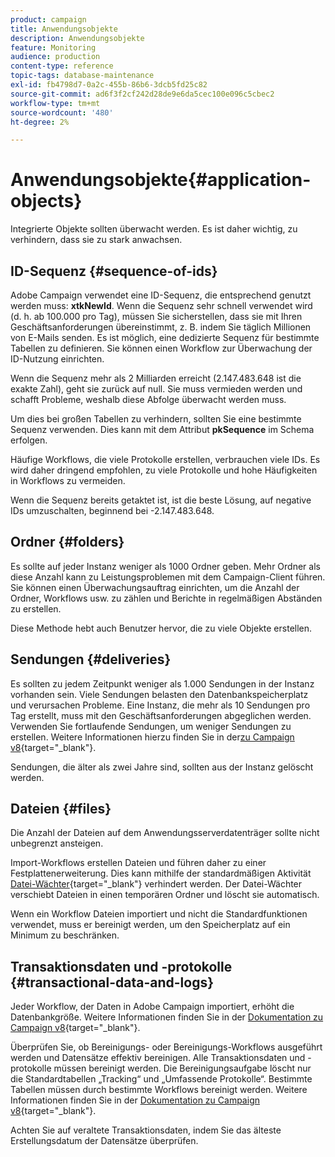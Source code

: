 ```yaml
---
product: campaign
title: Anwendungsobjekte
description: Anwendungsobjekte
feature: Monitoring
audience: production
content-type: reference
topic-tags: database-maintenance
exl-id: fb4798d7-0a2c-455b-86b6-3dcb5fd25c82
source-git-commit: ad6f3f2cf242d28de9e6da5cec100e096c5cbec2
workflow-type: tm+mt
source-wordcount: '480'
ht-degree: 2%

---
```


# Anwendungsobjekte{#application-objects}



Integrierte Objekte sollten überwacht werden. Es ist daher wichtig, zu verhindern, dass sie zu stark anwachsen.

## ID-Sequenz {#sequence-of-ids}

Adobe Campaign verwendet eine ID-Sequenz, die entsprechend genutzt werden muss: **xtkNewId**. Wenn die Sequenz sehr schnell verwendet wird (d. h. ab 100.000 pro Tag), müssen Sie sicherstellen, dass sie mit Ihren Geschäftsanforderungen übereinstimmt, z. B. indem Sie täglich Millionen von E-Mails senden. Es ist möglich, eine dedizierte Sequenz für bestimmte Tabellen zu definieren. Sie können einen Workflow zur Überwachung der ID-Nutzung einrichten.

Wenn die Sequenz mehr als 2 Milliarden erreicht (2.147.483.648 ist die exakte Zahl), geht sie zurück auf null. Sie muss vermieden werden und schafft Probleme, weshalb diese Abfolge überwacht werden muss.

Um dies bei großen Tabellen zu verhindern, sollten Sie eine bestimmte Sequenz verwenden. Dies kann mit dem Attribut **pkSequence** im Schema erfolgen.

Häufige Workflows, die viele Protokolle erstellen, verbrauchen viele IDs. Es wird daher dringend empfohlen, zu viele Protokolle und hohe Häufigkeiten in Workflows zu vermeiden.

Wenn die Sequenz bereits getaktet ist, ist die beste Lösung, auf negative IDs umzuschalten, beginnend bei -2.147.483.648.

## Ordner {#folders}

Es sollte auf jeder Instanz weniger als 1000 Ordner geben. Mehr Ordner als diese Anzahl kann zu Leistungsproblemen mit dem Campaign-Client führen. Sie können einen Überwachungsauftrag einrichten, um die Anzahl der Ordner, Workflows usw. zu zählen und Berichte in regelmäßigen Abständen zu erstellen.

Diese Methode hebt auch Benutzer hervor, die zu viele Objekte erstellen.

## Sendungen {#deliveries}

Es sollten zu jedem Zeitpunkt weniger als 1.000 Sendungen in der Instanz vorhanden sein. Viele Sendungen belasten den Datenbankspeicherplatz und verursachen Probleme. Eine Instanz, die mehr als 10 Sendungen pro Tag erstellt, muss mit den Geschäftsanforderungen abgeglichen werden. Verwenden Sie fortlaufende Sendungen, um weniger Sendungen zu erstellen. Weitere Informationen hierzu finden Sie in der [&#x200B; zu Campaign v8](https://experienceleague.adobe.com/docs/campaign/automation/workflows/wf-activities/action-activities/continuous-delivery.html?lang=de){target="_blank"}.

Sendungen, die älter als zwei Jahre sind, sollten aus der Instanz gelöscht werden.

## Dateien {#files}

Die Anzahl der Dateien auf dem Anwendungsserverdatenträger sollte nicht unbegrenzt ansteigen.

Import-Workflows erstellen Dateien und führen daher zu einer Festplattenerweiterung. Dies kann mithilfe der standardmäßigen Aktivität [Datei-Wächter](https://experienceleague.adobe.com/docs/campaign/automation/workflows/wf-activities/event-activities/file-collector.html?lang=de){target="_blank"} verhindert werden. Der Datei-Wächter verschiebt Dateien in einen temporären Ordner und löscht sie automatisch.

Wenn ein Workflow Dateien importiert und nicht die Standardfunktionen verwendet, muss er bereinigt werden, um den Speicherplatz auf ein Minimum zu beschränken.

## Transaktionsdaten und -protokolle {#transactional-data-and-logs}

Jeder Workflow, der Daten in Adobe Campaign importiert, erhöht die Datenbankgröße. Weitere Informationen finden Sie in der [Dokumentation zu Campaign v8](https://experienceleague.adobe.com/docs/campaign/automation/workflows/introduction/use-workflow-data.html?lang=de){target="_blank"}.

Überprüfen Sie, ob Bereinigungs- oder Bereinigungs-Workflows ausgeführt werden und Datensätze effektiv bereinigen. Alle Transaktionsdaten und -protokolle müssen bereinigt werden. Die Bereinigungsaufgabe löscht nur die Standardtabellen „Tracking“ und „Umfassende Protokolle“. Bestimmte Tabellen müssen durch bestimmte Workflows bereinigt werden. Weitere Informationen finden Sie in der [Dokumentation zu Campaign v8](https://experienceleague.adobe.com/docs/campaign/automation/workflows/monitoring-workflows/monitor-workflow-execution.html?lang=de){target="_blank"}.

Achten Sie auf veraltete Transaktionsdaten, indem Sie das älteste Erstellungsdatum der Datensätze überprüfen.
